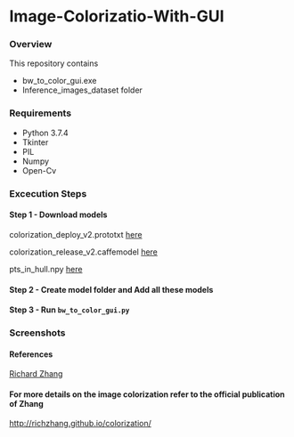 # Image-Colorizatio-With-GUI

### Overview
This repository contains
- bw_to_color_gui.exe
- Inference_images_dataset folder

### Requirements
- Python 3.7.4
- Tkinter
- PIL
- Numpy
- Open-Cv

### Excecution Steps
#### Step 1 - Download models

colorization_deploy_v2.prototxt [here](https://github.com/richzhang/colorization/blob/master/models/colorization_deploy_v2.prototxt)

colorization_release_v2.caffemodel [here](https://github.com/richzhang/colorization/blob/master/models/fetch_release_models.sh)

pts_in_hull.npy [here](https://github.com/richzhang/colorization/blob/master/resources/pts_in_hull.npy)

#### Step 2 - Create model folder and Add all these models

#### Step 3 - Run ```bw_to_color_gui.py```

### Screenshots


#### References
[Richard Zhang](https://github.com/richzhang/colorization)

#### For more details on the image colorization refer to the official publication of Zhang
http://richzhang.github.io/colorization/

